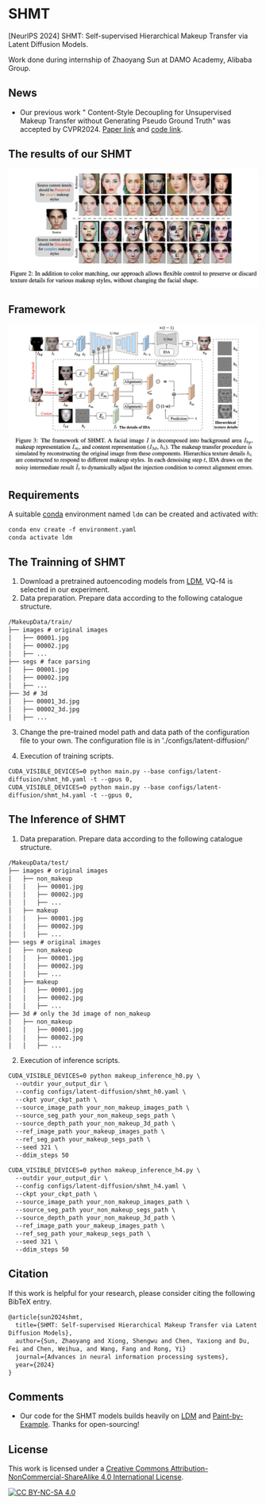 # SHMT
[NeurIPS 2024] SHMT: Self-supervised Hierarchical Makeup Transfer via Latent Diffusion Models. 

Work done during internship of Zhaoyang Sun at DAMO Academy, Alibaba Group.

## News 

+ Our previous work " Content-Style Decoupling for Unsupervised Makeup Transfer without Generating Pseudo Ground Truth" was accepted by CVPR2024. [Paper link](https://arxiv.org/abs/2405.17240) and [code link](https://github.com/Snowfallingplum/CSD-MT).

## The results of our SHMT

![Image text](./asset/results.jpg)

## Framework

![Image text](./asset/network.jpg)

## Requirements

A suitable [conda](https://conda.io/) environment named `ldm` can be created
and activated with:

```
conda env create -f environment.yaml
conda activate ldm
```

## The Trainning of SHMT
1. Download a pretrained autoencoding models from [LDM](https://github.com/CompVis/latent-diffusion), VQ-f4 is selected in our experiment.
2. Data preparation. Prepare data according to the following catalogue structure.
```
/MakeupData/train/
├── images # original images
│   ├── 00001.jpg
│   ├── 00002.jpg
│   ├── ...
├── segs # face parsing
│   ├── 00001.jpg
│   ├── 00002.jpg
│   ├── ...
├── 3d # 3d 
│   ├── 00001_3d.jpg
│   ├── 00002_3d.jpg
│   ├── ...
```
3. Change the pre-trained model path and data path of the configuration file to your own. The configuration file is in './configs/latent-diffusion/'

4. Execution of training scripts.
``` 
CUDA_VISIBLE_DEVICES=0 python main.py --base configs/latent-diffusion/shmt_h0.yaml -t --gpus 0, 
CUDA_VISIBLE_DEVICES=0 python main.py --base configs/latent-diffusion/shmt_h4.yaml -t --gpus 0, 
```

## The Inference of SHMT
1. Data preparation. Prepare data according to the following catalogue structure.
```
/MakeupData/test/
├── images # original images
│   ├── non_makeup 
│   │   ├── 00001.jpg
│   │   ├── 00002.jpg
│   │   ├── ...
│   ├── makeup 
│   │   ├── 00001.jpg
│   │   ├── 00002.jpg
│   │   ├── ...
├── segs # original images
│   ├── non_makeup 
│   │   ├── 00001.jpg
│   │   ├── 00002.jpg
│   │   ├── ...
│   ├── makeup 
│   │   ├── 00001.jpg
│   │   ├── 00002.jpg
│   │   ├── ...
├── 3d # only the 3d image of non_makeup
│   ├── non_makeup 
│   │   ├── 00001.jpg
│   │   ├── 00002.jpg
│   │   ├── ...
```
2. Execution of inference scripts.
```
CUDA_VISIBLE_DEVICES=0 python makeup_inference_h0.py \
  --outdir your_output_dir \
  --config configs/latent-diffusion/shmt_h0.yaml \
  --ckpt your_ckpt_path \
  --source_image_path your_non_makeup_images_path \
  --source_seg_path your_non_makeup_segs_path \ 
  --source_depth_path your_non_makeup_3d_path \ 
  --ref_image_path your_makeup_images_path \
  --ref_seg_path your_makeup_segs_path \ 
  --seed 321 \ 
  --ddim_steps 50
```
```
CUDA_VISIBLE_DEVICES=0 python makeup_inference_h4.py \
  --outdir your_output_dir \
  --config configs/latent-diffusion/shmt_h4.yaml \
  --ckpt your_ckpt_path \
  --source_image_path your_non_makeup_images_path \
  --source_seg_path your_non_makeup_segs_path \ 
  --source_depth_path your_non_makeup_3d_path \ 
  --ref_image_path your_makeup_images_path \
  --ref_seg_path your_makeup_segs_path \ 
  --seed 321 \ 
  --ddim_steps 50
```

## Citation

If this work is helpful for your research, please consider citing the following BibTeX entry.

```text
@article{sun2024shmt,
  title={SHMT: Self-supervised Hierarchical Makeup Transfer via Latent Diffusion Models},
  author={Sun, Zhaoyang and Xiong, Shengwu and Chen, Yaxiong and Du, Fei and Chen, Weihua, and Wang, Fang and Rong, Yi}
  journal={Advances in neural information processing systems},
  year={2024}
}
```

## Comments

- Our code for the SHMT models builds heavily on [LDM](https://github.com/CompVis/latent-diffusion)
  and [Paint-by-Example](https://github.com/Fantasy-Studio/Paint-by-Example). 
  Thanks for open-sourcing!

## License

This work is licensed under a
[Creative Commons Attribution-NonCommercial-ShareAlike 4.0 International License][cc-by-nc-sa].

[![CC BY-NC-SA 4.0][cc-by-nc-sa-image]][cc-by-nc-sa]

[cc-by-nc-sa]: http://creativecommons.org/licenses/by-nc-sa/4.0/
[cc-by-nc-sa-image]: https://licensebuttons.net/l/by-nc-sa/4.0/88x31.png
[cc-by-nc-sa-shield]: https://img.shields.io/badge/License-CC%20BY--NC--SA%204.0-lightgrey.svg

